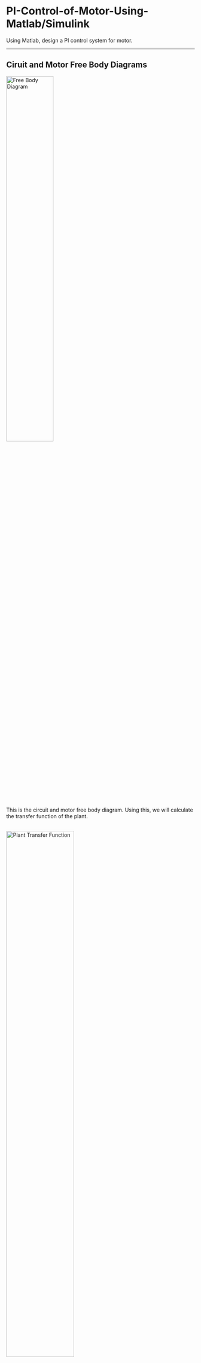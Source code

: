 # PI-Control-of-Motor-Using-Matlab/Simulink
Using Matlab, design a PI control system for motor.

<hr>
<h2>Ciruit and Motor Free Body Diagrams</h3>
<img src = "https://github.com/mongshil553/PI-Control-of-motor-using-Matlab/assets/129606995/e15611d3-dc2c-4623-ab7d-79909740c14e" width="50%" height="50%" title="Free Body Diagram"> <br>
This is the circuit and motor free body diagram. Using this, we will calculate the transfer function of the plant. <br><br>

<img src = "https://github.com/mongshil553/PI-Control-of-motor-using-Matlab/assets/129606995/65a62830-7aed-4f85-8c25-7be9d980f299" width="60%" height="60%" title="Plant Transfer Function"> <br>
After Calculation, the transfer function of the plant is equal to the equation above.

<hr>
<h2>Plant Step Response</h2>
<!--<div align="center">-->
<img src = "https://github.com/mongshil553/PI-Control-of-motor-using-Matlab/assets/129606995/e057234a-53cb-4ecb-b08f-1346bc689ab8" width="30%" height="30%" title="Matlab Step Response">
<img src = "https://github.com/mongshil553/PI-Control-of-motor-using-Matlab/assets/129606995/bb9578fd-cb64-40b2-8915-f3c754cbd17a" width="42%" height="42%" title="Simulink Step Response">
<!--</div>-->
<br> Steady State Error exists. Also, ziegler nichols method cannot be applied to this plant.<br>

<hr>
<h2>Root Locus</h2>
Using Matlab, we get the following Root Locus; <br><br>
<!--<div align="center">-->
<img src = "https://github.com/mongshil553/PI-Control-of-motor-using-Matlab/assets/129606995/a56e248b-fa4a-42a5-b525-c8e73fd8b28e" width="60%" height="60%" title="Root Locus"> <br>
  When Kp=Ki <br><br>
<img src = "https://github.com/mongshil553/PI-Control-of-motor-using-Matlab/assets/129606995/e15f22bd-4d42-4a0c-8c6e-1d5ca27a5414" width="35%" height="35%" title="Root Locus"> <br>
  When Kp=10Ki
<!--</div>-->
The dominant poles are located near the origin.

<hr>
<h2>Perfomance Index</h2>
Using Matlab StepInfo(), we can calculate the overshoot, rise time, etc w.r.t Step Reference. <br>
<img src = "https://github.com/mongshil553/PI-Control-of-motor-using-Matlab/assets/129606995/1cbfd252-3617-4511-b5ab-6e8be98e1566" width="70%" height="70%" title="StepInfo"> <br>
When Kp=1000, Ki=100, the feed back control showed the best performance.

<hr>
<h2>Step Reference Tracking</h2>
<img src = "https://github.com/mongshil553/PI-Control-of-motor-using-Matlab-Simulink/assets/129606995/78633a68-2611-4499-80f4-7e967222ad89" width="80%" height="80%" title="Design"> <br>
<img src = "https://github.com/mongshil553/PI-Control-of-motor-using-Matlab-Simulink/assets/129606995/2a0d7b82-1a59-4d8e-8d59-5e800ba5e2b2" width="80%" height="80%" title="case i), ii)">
<img src = "https://github.com/mongshil553/PI-Control-of-motor-using-Matlab-Simulink/assets/129606995/6bb0ce23-d70b-4c0a-80e4-ebe2df6c3fbb" width="80%" height="80%" title="case iii), iv)">
<br>
Correspondingly, Kp=1000, Ki=100 showed the best performance at tracking Step reference.

<hr>
<h2>Disturbance Rejection</h2>
<!--<div align="center">-->
  System Model with Disturbance: <br>
<img src = "https://github.com/mongshil553/PI-Control-of-motor-using-Matlab-Simulink/assets/129606995/641c4fa2-dbb6-40ad-81f0-76d4cb0ea38a" width="70%" height="70%" title="Design">
<!--</div>-->

<br>
Sine Disturbance: <br>
<img src = "https://github.com/mongshil553/PI-Control-of-motor-using-Matlab-Simulink/assets/129606995/6589171b-20e0-43b8-832e-2290b31b4798" width="72%" height="72%" title="Sine Disturbance">
<img src = "https://github.com/mongshil553/PI-Control-of-motor-using-Matlab-Simulink/assets/129606995/0f9ecc1a-3b96-48ab-a96c-0240e4c51081" width="26%" height="26%" title="Sine Disturbance">
<br><br>

Step Disturbance: <br>
<img src = "https://github.com/mongshil553/PI-Control-of-motor-using-Matlab-Simulink/assets/129606995/87d21ea1-4f00-48a1-a9df-5b355f60e34f" width="100%" height="100%" title="Step Disturbance">
<br><br>

Ramp Disturbance: <br>
<img src = "https://github.com/mongshil553/PI-Control-of-motor-using-Matlab-Simulink/assets/129606995/71b2c723-9ea9-4ced-b4e9-d033f770ba4e" width="72%" height="72%" title="Ramp Disturbance">
<img src = "https://github.com/mongshil553/PI-Control-of-motor-using-Matlab-Simulink/assets/129606995/5721b148-1e4d-4a9c-906e-8749ab5d25be" width="26%" height="26%" title="Ramp Disturbance">
<br><br>

Parabola Disturbance: <br>
<img src = "https://github.com/mongshil553/PI-Control-of-motor-using-Matlab-Simulink/assets/129606995/29ca80e2-2d74-4338-b75b-e5b33e713141" width="100%" height="100%" title="Parabola Disturbance">
<br><br>

<hr>
<h2>User Defined Reference Tracking</h2>
The following is the signal defined which will be a reference. <br>
<img src = "https://github.com/mongshil553/PI-Control-of-motor-using-Matlab-Simulink/assets/129606995/83e7b40c-1ece-4597-8e8f-2cec3ce5a8ea" width="55%" height="55%" title="User Defined Reference">

<br><br>

The following is the system model. <br>
<img src = "https://github.com/mongshil553/PI-Control-of-motor-using-Matlab-Simulink/assets/129606995/10e92144-a3b2-4f04-9c22-7f0355d4a043" width="100%" height="100%" title="Model">

<br><br>
Result(Left) and Error(Right): <br>
<img src = "https://github.com/mongshil553/PI-Control-of-motor-using-Matlab-Simulink/assets/129606995/581f1066-31cd-4525-9306-4eafdf0ed808" width="100%" height="100%" title="Simulation Result">

The error is very minimal.
